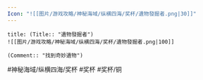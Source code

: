 ```yaml
---
Icon: "![[图片/游戏攻略/神秘海域/纵横四海/奖杯/遺物發掘者.png|30]]"
---
```

```ad-common-bronze-trophy
title: (Title:: "遺物發掘者")
![[图片/游戏攻略/神秘海域/纵横四海/奖杯/遺物發掘者.png|100]]

(Comment:: "找到奇妙遺物")
```

#神秘海域/纵横四海/奖杯 #奖杯 #奖杯/铜
